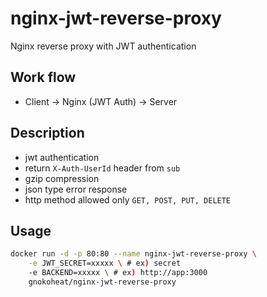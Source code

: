 # nginx-jwt-reverse-proxy
Nginx reverse proxy with JWT authentication

## Work flow
- Client -> Nginx (JWT Auth) -> Server

## Description
- jwt authentication
- return `X-Auth-UserId` header from `sub`
- gzip compression
- json type error response
- http method allowed only `GET, POST, PUT, DELETE`

## Usage
``` bash
docker run -d -p 80:80 --name nginx-jwt-reverse-proxy \
    -e JWT_SECRET=xxxxx \ # ex) secret
    -e BACKEND=xxxxx \ # ex) http://app:3000
    gnokoheat/nginx-jwt-reverse-proxy
```
